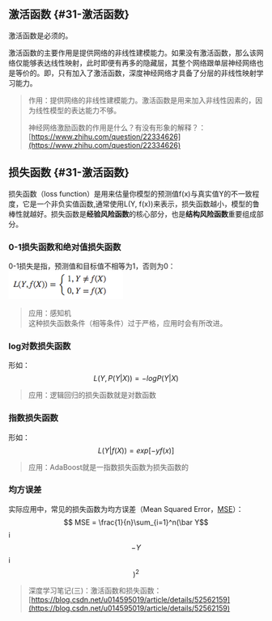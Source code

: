 ## 激活函数 {#31-激活函数}

激活函数是必须的。

激活函数的主要作用是提供网络的非线性建模能力。如果没有激活函数，那么该网络仅能够表达线性映射，此时即便有再多的隐藏层，其整个网络跟单层神经网络也是等价的。即，只有加入了激活函数，深度神经网络才具备了分层的非线性映射学习能力。

> 作用：提供网络的非线性建模能力。激活函数是用来加入非线性因素的，因为线性模型的表达能力不够。
>
> 神经网络激励函数的作用是什么？有没有形象的解释？：[https://www.zhihu.com/question/22334626](https://www.zhihu.com/question/22334626)

## 损失函数 {#31-激活函数}

损失函数（loss function）是用来估量你模型的预测值f\(x\)与真实值Y的不一致程度，它是一个非负实值函数,通常使用L\(Y, f\(x\)\)来表示，损失函数越小，模型的鲁棒性就越好。损失函数是**经验风险函数**的核心部分，也是**结构风险函数**重要组成部分。

### **0-1损失函数和绝对值损失函数**

0-1损失是指，预测值和目标值不相等为1，否则为0：  
![](/assets/import-2018年06月04日21:00:01.png)

> 应用：感知机  
> 这种损失函数条件（相等条件）过于严格，应用时会有所改进。

### log对数损失函数

形如：  
$$ L(Y,P(Y|X)) = -logP(Y|X) $$

> 应用：逻辑回归的损失函数就是对数函数

### 指数损失函数

形如：  
$$ L(Y|f(X))=exp[−yf(x)] $$

> 应用：AdaBoost就是一指数损失函数为损失函数的

### 均方误差

实际应用中，常见的损失函数为均方误差（Mean Squared Error，[MSE](https://en.wikipedia.org/wiki/Mean_squared_error)）：  
$$ MSE = \frac{1}{n}\sum_{i=1}^n(\bar Y$$i$$ - Y$$i$$)^2   $$

> 深度学习笔记\(三\)：激活函数和损失函数：[https://blog.csdn.net/u014595019/article/details/52562159](https://blog.csdn.net/u014595019/article/details/52562159)



